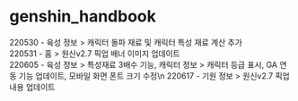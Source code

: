 # genshin_handbook
220530 - 육성 정보 > 캐릭터 돌파 재료 및 캐릭터 특성 재료 계산 추가\
220531 - 홈 > 원신v2.7 픽업 배너 이미지 업데이트\
220605 - 육성 정보 > 특성재료 3배수 기능, 캐릭터 정보 > 캐릭터 등급 표시, GA 연동 기능 업데이트, 모바일 화면 폰트 크기 수정\n
220617 - 기원 정보 > 원신v2.7 픽업 내용 업데이트
